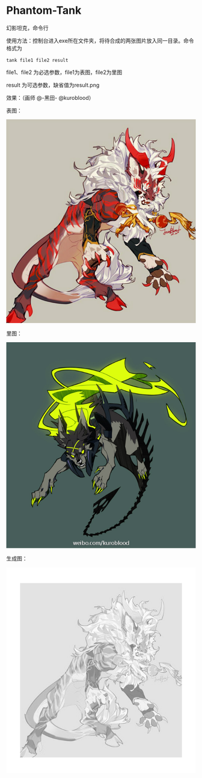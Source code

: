# Phantom-Tank
幻影坦克，命令行

使用方法：控制台进入exe所在文件夹，将待合成的两张图片放入同一目录。命令格式为
```
tank file1 file2 result
```
file1、file2 为必选参数，file1为表图，file2为里图

result 为可选参数，缺省值为result.png

效果：（画师 @-黑田- @kuroblood）

表图：

![image](https://github.com/blueskybone/Phantom-Tank/blob/master/1.jpg)

里图：

![image](https://github.com/blueskybone/Phantom-Tank/blob/master/2.jpg)

生成图：

![image](https://github.com/blueskybone/Phantom-Tank/blob/master/out.png)
